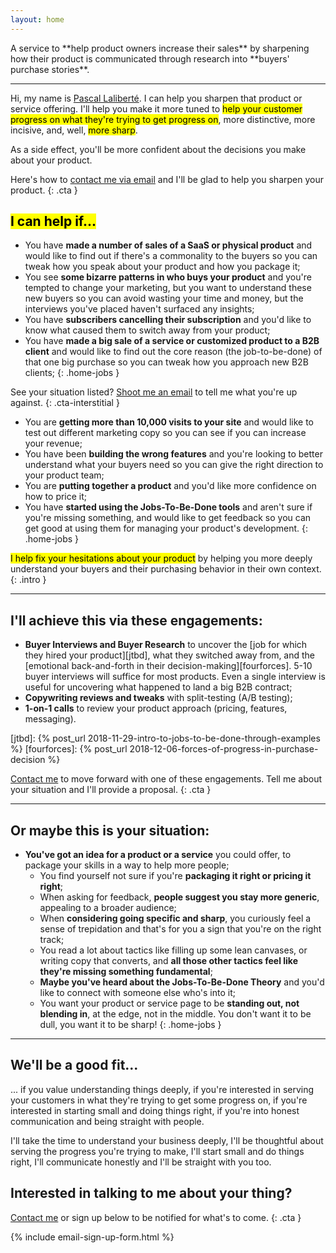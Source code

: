 ```yaml
---
layout: home
---
```


<div class="intro" markdown="1">
A service to **help product owners increase their sales** by sharpening how their product is communicated through research into **buyers' purchase stories**.
</div>

---

Hi, my name is [Pascal Laliberté](https://pascallaliberte.me). I can help you sharpen that product or service offering. I'll help you make it more tuned to <mark>help your customer progress on what they're trying to get progress on</mark>, more distinctive, more incisive, and, well, <mark>more sharp</mark>.

As a side effect, you'll be more confident about the decisions you make about your product.

Here's how to [contact me via email](mailto:pascal@pascallaliberte.me) and I'll be glad to help you sharpen your product.
{: .cta }

## <mark>I can help if...</mark>

* You have **made a number of sales of a SaaS or physical product** and would like to find out if there's a commonality to the buyers so you can tweak how you speak about your product and how you package it;
* You see **some bizarre patterns in who buys your product** and you're tempted to change your marketing, but you want to understand these new buyers so you can avoid wasting your time and money, but the interviews you've placed haven't surfaced any insights;
* You have **subscribers cancelling their subscription** and you'd like to know what caused them to switch away from your product;
* You have **made a big sale of a service or customized product to a B2B client** and would like to find out the core reason (the job-to-be-done) of that one big purchase so you can tweak how you approach new B2B clients;
{: .home-jobs }

See your situation listed? [Shoot me an email](mailto:pascal@pascallaliberte.me) to tell me what you're up against.
{: .cta-interstitial }

* You are **getting more than 10,000 visits to your site** and would like to test out different marketing copy so you can see if you can increase your revenue;
* You have been **building the wrong features** and you're looking to better understand what your buyers need so you can give the right direction to your product team;
* You are **putting together a product** and you'd like more confidence on how to price it;
* You have **started using the Jobs-To-Be-Done tools** and aren't sure if you're missing something, and would like to get feedback so you can get good at using them for managing your product's development.
{: .home-jobs }

<mark>I help fix your hesitations about your product</mark> by helping you more deeply understand your buyers and their purchasing behavior in their own context.
{: .intro }

---

## I'll achieve this via these engagements:

* **Buyer Interviews and Buyer Research** to uncover the [job for which they hired your product][jtbd], what they switched away from, and the [emotional back-and-forth in their decision-making][fourforces]. 5-10 buyer interviews will suffice for most products. Even a single interview is useful for uncovering what happened to land a big B2B contract;
* **Copywriting reviews and tweaks** with split-testing (A/B testing);
* **1-on-1 calls** to review your product approach (pricing, features, messaging).

[jtbd]: {% post_url 2018-11-29-intro-to-jobs-to-be-done-through-examples %}
[fourforces]: {% post_url 2018-12-06-forces-of-progress-in-purchase-decision %}

[Contact me](mailto:pascal@pascallaliberte.me) to move forward with one of these engagements. Tell me about your situation and I'll provide a proposal.
{: .cta }

---

## Or maybe this is your situation:

* **You've got an idea for a product or a service** you could offer, to package your skills in a way to help more people;
  * You find yourself not sure if you're **packaging it right or pricing it right**;
  * When asking for feedback, **people suggest you stay more generic**, appealing to a broader audience;
  * When **considering going specific and sharp**, you curiously feel a sense of trepidation and that's for you a sign that you're on the right track;
  * You read a lot about tactics like filling up some lean canvases, or writing copy that converts, and **all those other tactics feel like they're missing something fundamental**;
  * **Maybe you've heard about the Jobs-To-Be-Done Theory** and you'd like to connect with someone else who's into it;
  * You want your product or service page to be **standing out, not blending in**, at the edge, not in the middle. You don't want it to be dull, you want it to be sharp!
{: .home-jobs }

---

## We'll be a good fit...

... if you value understanding things deeply, if you're interested in serving your customers in what they're trying to get some progress on, if you're interested in starting small and doing things right, if you're into honest communication and being straight with people.

I'll take the time to understand your business deeply, I'll be thoughtful about serving the progress you're trying to make, I'll start small and do things right, I'll communicate honestly and I'll be straight with you too.

## Interested in talking to me about your thing?

[Contact me](mailto:pascal@pascallaliberte.me) or sign up below to be notified for what's to come.
{: .cta }

{% include email-sign-up-form.html %}
